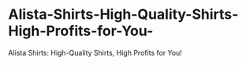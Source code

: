 # Alista-Shirts-High-Quality-Shirts-High-Profits-for-You-
Alista Shirts: High-Quality Shirts, High Profits for You!
